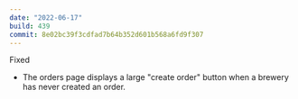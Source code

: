 ```yaml
---
date: "2022-06-17"
build: 439
commit: 8e02bc39f3cdfad7b64b352d601b568a6fd9f307
---
```


Fixed
- The orders page displays a large "create order" button when a brewery has never created an order.
